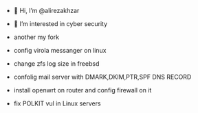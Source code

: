 - 👋 Hi, I’m @alirezakhzar
- 👀 I’m interested in cyber security

- another my fork
- config virola messanger on linux
- change zfs log size in freebsd
- confolig mail server with DMARK,DKIM,PTR,SPF DNS RECORD
- install openwrt on router and config firewall on it
- fix POLKIT vul in Linux servers
